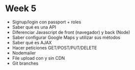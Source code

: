 # Week 5 

- Signup/login con passport + roles
- Saber qué es una API
- Diferenciar Javascript de front (navegador) y back (Node)
- Saber configurar Google Maps y utilizar sus métodos
- Saber qué es AJAX
- Hacer peticiones GET/POST/PUT/DELETE
- Nodemailer
- File upload con y sin CDN
- Git branches
